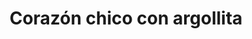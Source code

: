 ---
title: Corazón chico con argollita
date: 
draft: false

# descripcion
description : Corazón chico con argollita

materials: Plata 925

color: Plateado

dimensions: 2cm x 1,5cm

code: 02-14-0210

type: "Dijes"

categories: []

price: $2.710,00

price_eftvo: $2.300,00

# Images
# first image will be shown in the product page
images:
  # - image: "images/path_to_image"
  # La ubicacion de las imagenes es imagenes/Dijes/Dijes.Plata/02-14-0210-corazon-chico-con-argollita
  - image: "./images/dijes/plata/02-14-0210-corazon-chico-con-argollita.JPG"
---